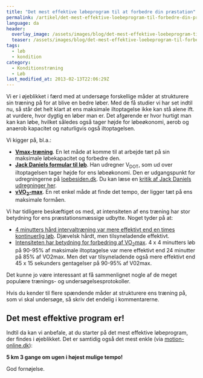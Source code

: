 ```yaml
---
title: "Det mest effektive løbeprogram til at forbedre din præstation"
permalink: /artikel/det-mest-effektive-loebeprogram-til-forbedre-din-praestation
language: da
header:
  overlay_image: /assets/images/blog/det-mest-effektive-loebeprogram-til-forbedre-din-praestation.jpg
  teaser: /assets/images/blog/det-mest-effektive-loebeprogram-til-forbedre-din-praestation.jpg
tags:
  - løb
  - kondition
category:
  - Konditionstræning
  - Løb
last_modified_at: 2013-02-13T22:06:29Z
---
```


Vi er i øjeblikket i færd med at undersøge forskellige måder at strukturere sin træning på for at blive en bedre løber. Med de få studier vi har set indtil nu, så står det helt klart at ens maksimale iltoptagelse ikke kan stå alene ift. at vurdere, hvor dygtig en løber man er. Det afgørende er hvor hurtigt man kan kan løbe, hvilket således også tager højde for løbeøkonomi, aerob og anaerob kapacitet og naturligvis også iltoptagelsen.

Vi kigger på, bl.a.:

- [**Vmax-træning**](/vmax/). En let måde at komme til at arbejde tæt på sin maksimale løbekapacitet og forbedre den.
- [**Jack Daniels formular til løb**](http://www.simpsonassociatesinc.com/runningmath1.htm). Han udregner V<sub>DOT</sub>, som ud over iltoptagelsen tager højde for ens løbeøkonomi. Den er udgangspunkt for udregningerne på [loebesiden.dk](https://loebesiden.dk/beregninger/). Du kan læse en [kritik af Jack Daniels udregninger her](http://jaredmcqueen.com/jackdanielsflaw.html).
- [**vVO<sub>2</sub>-max**](http://www.runningplanet.com/vo2-max-tlimvvo2-max.html). En ret enkel måde at finde det tempo, der ligger tæt på ens maksimale formåen.

Vi har tidligere beskæftiget os med, at intensiteten af ens træning har stor betydning for ens præstationsmæssige udbytte. Noget tyder på at:

- [4 minutters hård intervaltræning var mere effektivt end en times kontinuerlig løb](/artikel/4-minutters-haard-intervaltraening-bedre-end-en-times-moderat-loeb). Djævelsk hårdt, men tilsyneladende effektivt.
- [Intensiteten har betydning for forbedring af VO<sub>2</sub>max](/intensitet-vo2max/). 4 x 4 minutters løb på 90-95% af maksimale iltoptagelse var mere effektivt end 24 minutter på 85% af VO2max. Men det var tilsyneladende også mere effektivt end 45 x 15 sekunders gentagelser på 90-95% af V02max.

Det kunne jo være interessant at få sammenlignet nogle af de meget populære trænings- og undersøgelsesprotokoller.

Hvis du kender til flere spændende måder at strukturere ens træning på, som vi skal undersøge, så skriv det endelig i kommentarerne.

Det mest effektive program er!
------------------------------

Indtil da kan vi anbefale, at du starter på det mest effektive løbeprogram, der findes i øjeblikket. Det er samtidig også det mest enkle (via [motion-online.dk](https://www.motion-online.dk/mest-effektive-loebeprogram/)):

**5 km 3 gange om ugen i højest mulige tempo!**

God fornøjelse.
